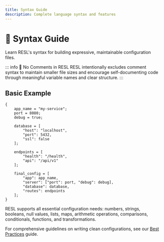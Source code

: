 ```yaml
---
title: Syntax Guide
description: Complete language syntax and features
---
```


# 📖 Syntax Guide

Learn RESL's syntax for building expressive, maintainable configuration files.

::: info 💭 No Comments in RESL
RESL intentionally excludes comment syntax to maintain smaller file sizes and encourage self-documenting code through meaningful variable names and clear structure.
:::

## Basic Example

```resl
{
    app_name = "my-service";
    port = 8080;
    debug = true;

    database = [
        "host": "localhost",
        "port": 5432,
        "ssl": false
    ];

    endpoints = [
        "health": "/health",
        "api": "/api/v1"
    ];

    final_config = [
        "app": app_name,
        "server": ["port": port, "debug": debug],
        "database": database,
        "routes": endpoints
    ];
}
```

RESL supports all essential configuration needs: numbers, strings, booleans, null values, lists, maps, arithmetic operations, comparisons, conditionals, functions, and transformations.

For comprehensive guidelines on writing clean configurations, see our [Best Practices](best-practices) guide.
